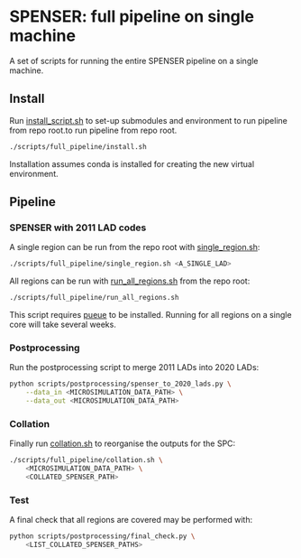 # SPENSER: full pipeline on single machine

A set of scripts for running the entire SPENSER pipeline on a single machine.

## Install
Run [install_script.sh](install.sh) to set-up submodules
and environment to run pipeline from repo root.to run pipeline from repo root.
```bash
./scripts/full_pipeline/install.sh
```
Installation assumes conda is installed for creating the new virtual
environment.

## Pipeline
### SPENSER with 2011 LAD codes
A single region can be run from the repo root with
[single_region.sh](single_region.sh):
```bash
./scripts/full_pipeline/single_region.sh <A_SINGLE_LAD>
```

All regions can be run with [run_all_regions.sh](run_all_regions.sh) from the
repo root:
```bash
./scripts/full_pipeline/run_all_regions.sh
```
This script requires [pueue](https://github.com/Nukesor/pueue) to be installed.
Running for all regions on a single core will take several weeks.


### Postprocessing
Run the postprocessing script to merge 2011 LADs into 2020 LADs:
```bash
python scripts/postprocessing/spenser_to_2020_lads.py \
    --data_in <MICROSIMULATION_DATA_PATH> \
    --data_out <MICROSIMULATION_DATA_PATH>
```

### Collation
Finally run [collation.sh](collation.sh) to reorganise the outputs for the SPC:
```bash
./scripts/full_pipeline/collation.sh \
    <MICROSIMULATION_DATA_PATH> \
    <COLLATED_SPENSER_PATH>
```

### Test
A final check that all regions are covered may be performed with:
```bash
python scripts/postprocessing/final_check.py \
    <LIST_COLLATED_SPENSER_PATHS>
```